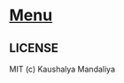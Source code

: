 [Menu](http://krman009.github.io/menu/ "Live demo of this menu")
===

LICENSE
---
MIT (c) Kaushalya Mandaliya
